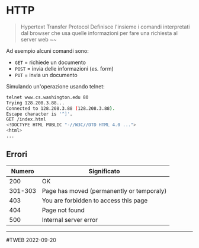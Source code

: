 # HTTP
> Hypertext Transfer Protocol
> Definisce l'insieme i comandi interpretati dal browser che usa quelle informazioni per fare una richiesta al server web ~~

Ad esempio alcuni comandi sono:
- `GET` = richiede un documento
- `POST` = invia delle informazioni (*es.* form)
- `PUT` = invia un documento

Simulando un'operazione usando telnet:
```bash
telnet www.cs.washington.edu 80
Trying 128.208.3.88... 
Connected to 128.208.3.88 (128.208.3.88).
Escape character is '^]'. 
GET /index.html 
<!DOCTYPE HTML PUBLIC "-//W3C//DTD HTML 4.0 ..."> 
<html>
...
```
## Errori
| Numero  | Significato                               |
| ------- | ----------------------------------------- |
| 200     | OK                                        |
| 301-303 | Page has moved (permanently or temporaly) |
| 403     | You are forbidden to access this page     |
| 404     | Page not found                            |
| 500     | Internal server error                     |

---
#TWEB 2022-09-20